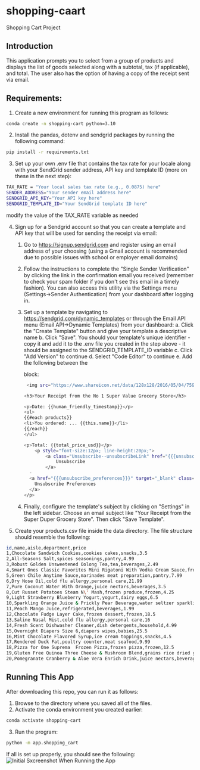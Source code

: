 # shopping-caart
Shopping Cart Project

## Introduction

This application prompts you to select from a group of products and displays the list of goods selected along with a subtotal, tax (if applicable), and total. The user also has the option of having a copy of the receipt sent via email.

## Requirements:

1. Create a new environment for running this program as follows:

```sh
conda create -n shopping-cart python=3.10
```
2. Install the pandas, dotenv and sendgrid packages by running the following command:

```sh
pip install -r requirements.txt
```

3. Set up your own .env file that contains the tax rate for your locale along with your SendGrid sender address, API key and template ID (more on these in the next step):

```sh
TAX_RATE = "Your local sales tax rate (e.g., 0.0875) here"
SENDER_ADDRESS="Your sender email address here"
SENDGRID_API_KEY="Your API key here"
SENDGRID_TEMPLATE_ID="Your SendGrid template ID here"
```
modify the value of the TAX_RATE variable as needed

4. Sign up for a Sendgrid account so that you can create a template and API key that will be used for sending the receipt via email:
    1. Go to https://signup.sendgrid.com and register using an email address of your choosing (using a Gmail account is recommended due to possible issues with school or employer email domains)
    2. Follow the instructions to complete the "Single Sender Verification" by clicking the link in the confirmation email you received (remember to check your spam folder if you don't see this email in a timely fashion). You can also access this utility via the Settings menu (Settings->Sender Authentication) from your dashboard after logging in.
    3. Set up a template by navigating to https://sendgrid.com/dynamic_templates or through the Email API menu (Email API->Dynamic Templates) from your dashboard:
        a. Click the "Create Template" button and give your template a descriptive name
        b. Click "Save". You should your template's unique identifier - copy it and add it to the .env file you created in the step above - it should be assigned to the SENDGRID_TEMPLATE_ID variable
        c. Click "Add Version" to continue
        d. Select "Code Editor" to continue
        e. Add the following between the <div></div> block:
        ```sh
         <img src="https://www.shareicon.net/data/128x128/2016/05/04/759867_food_512x512.png">

        <h3>Your Receipt from the No 1 Super Value Grocery Store</h3>

        <p>Date: {{human_friendly_timestamp}}</p>
        <ul>
        {{#each products}}
    	<li>You ordered: ... {{this.name}}</li>
        {{/each}}
        </ul>

        <p>Total: {{total_price_usd}}</p>
            <p style="font-size:12px; line-height:20px;">
                <a class="Unsubscribe--unsubscribeLink" href="{{{unsubscribe}}}" target="_blank" style="font-family:sans-serif;text-decoration:none;">
                    Unsubscribe
                </a>
          -
          <a href="{{{unsubscribe_preferences}}}" target="_blank" class="Unsubscribe--unsubscribePreferences" style="font-family:sans-serif;text-decoration:none;">
            Unsubscribe Preferences
          </a>
        </p>
        ```

    4. Finally, configure the template's subject by clicking on "Settings" in the left sidebar. Choose an email subject like "Your Receipt from the Super Duper Grocery Store". Then click "Save Template".


5. Create your products.csv file inside the data directory. The file structure should resemble the following:
```sh
id,name,aisle,department,price
1,Chocolate Sandwich Cookies,cookies cakes,snacks,3.5
2,All-Seasons Salt,spices seasonings,pantry,4.99
3,Robust Golden Unsweetened Oolong Tea,tea,beverages,2.49
4,Smart Ones Classic Favorites Mini Rigatoni With Vodka Cream Sauce,frozen meals,frozen,6.99
5,Green Chile Anytime Sauce,marinades meat preparation,pantry,7.99
6,Dry Nose Oil,cold flu allergy,personal care,21.99
7,Pure Coconut Water With Orange,juice nectars,beverages,3.5
8,Cut Russet Potatoes Steam N\' Mash,frozen produce,frozen,4.25
9,Light Strawberry Blueberry Yogurt,yogurt,dairy eggs,6.5
10,Sparkling Orange Juice & Prickly Pear Beverage,water seltzer sparkling water,beverages,2.99
11,Peach Mango Juice,refrigerated,beverages,1.99
12,Chocolate Fudge Layer Cake,frozen dessert,frozen,18.5
13,Saline Nasal Mist,cold flu allergy,personal care,16
14,Fresh Scent Dishwasher Cleaner,dish detergents,household,4.99
15,Overnight Diapers Size 6,diapers wipes,babies,25.5
16,Mint Chocolate Flavored Syrup,ice cream toppings,snacks,4.5
17,Rendered Duck Fat,poultry counter,meat seafood,9.99
18,Pizza for One Suprema  Frozen Pizza,frozen pizza,frozen,12.5
19,Gluten Free Quinoa Three Cheese & Mushroom Blend,grains rice dried goods,dry goods pasta,3.99
20,Pomegranate Cranberry & Aloe Vera Enrich Drink,juice nectars,beverages,4.25
```


## Running This App

After downloading this repo, you can run it as follows:

1. Browse to the directory where you saved all of the files.
2. Activate the conda environment you created earlier:
```sh
conda activate shopping-cart
```
3. Run the program:
```sh
python -m app.shopping_cart
```

If all is set up properly, you should see the following:
![Initial Sxcreenshot When Running the App](https://github.com/nyusternra271/miscellaneous/screenshot-1.png)